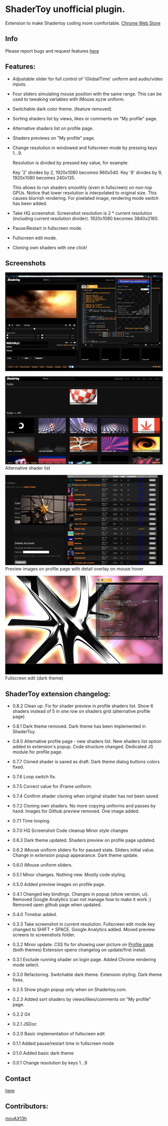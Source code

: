 # ShaderToy unofficial plugin.

Extension to make Shadertoy coding more comfortable.
[Chrome Web Store](https://chrome.google.com/webstore/detail/shadertoy-unofficial-plug/ohicbclhdmkhoabobgppffepcopomhgl?hl=pl)

## Info

Please report bugs and request features [here](https://github.com/patuwwy/ShaderToy-Chrome-Plugin/issues)

## Features:

* Adjustable slider for full control of 'iGlobalTime' uniform and audio/video inputs.

* Four sliders simulating mouse position with the same range.
  This can be used to tweaking variables with iMouse.xyzw uniform.

* Switchable dark color theme. (feature removed)

* Sorting shaders list by views, likes or comments on "My profile" page.

* Alternative shaders list on profile page.

* Shaders previews on "My profile" page.

* Change resolution in windowed and fullscreen mode by pressing keys 1...9.

  Resolution is divided by pressed key value, for example:

  Key '2' divides by 2, 1920x1080 becomes 960x540.
  Key '8' divides by 9, 1920x1080 becomes 240x135.

  This allows to run shaders smoothly (even in fullscreen) on non-top GPUs.
  Notice that lower resolution is interpolated to original size. This causes blurrish rendering. For pixelated image, rendering mode switch has been added.

* Take HQ screenshot. Screenshot resolution is 2 * current resolution (including current resolution divider). 1920x1080 becomes 3840x2160.

* Pause/Restart in fullscreen mode.

* Fullscreen edit mode.

* Cloning own shaders with one click!

## Screenshots

![](./screenshots/screen3.jpg)

![](./screenshots/alt-profile.jpg)
Alternative shader list

![](./screenshots/previews.jpg)
Preview images on profile page with detail overlay on mouse hover

![](./screenshots/screen2.jpg)
Fullscreen edit (dark theme)


## ShaderToy extension changelog:

* 0.8.2
Clean up.
Fix for shader preview in profile shaders list.
Show 6 shaders instead of 5 in one row on shaders grid (alternative profile page)

* 0.8.1
Dark theme removed. Dark theme has been implemented in ShaderToy.

* 0.8.0
Alternative profile page - new shaders list.
New shaders list option added to extension's popup.
Code structure changed. Dedicated JS module for profile page.

* 0.7.7
Cloned shader is saved as draft.
Dark theme dialog buttons colors fixed.

* 0.7.6
Loop switch fix.

* 0.7.5
Correct value for iFrame uniform.

* 0.7.4
Confirm shader cloning when original shader has not been saved

* 0.7.2
Cloning own shaders. No more copying uniforms and passes by hand.
Images for Github preview removed. One image added.

* 0.7.1
Time looping.

* 0.7.0
HQ Screenshot
Code cleanup
Minor style changes

* 0.6.3
Dark theme updated.
Shaders preview on profile page updated.

* 0.6.2
iMouse uniform sliders fix for paused state.
Sliders initial value.
Change in extension popup appearance.
Dark theme update.

* 0.6.0
iMouse uniform sliders.

* 0.5.1
Minor changes. Nothing new. Mostly code styling.

* 0.5.0
Added preview images on profile page.

* 0.4.1
Changed key bindings.
Changes in popup (show version, ui).
Removed Google Analytics (can not manage how to make it work ;)
Removed open github page when updated.

* 0.4.0
Timebar added.

* 0.3.3
Take screenshot in current resolution.
Fullscreen edit mode key changed to SHIFT + SPACE.
Google Analytics added.
Moved preview screens to screenshots folder.

* 0.3.2
Minor update.
CSS fix for showing user picture on [Profile page](https://www.shadertoy.com/profile) (both themes)
Extension opens changelog on update/first install.

* 0.3.1
Exclude running shader on login page.
Added Chrome rendering mode select.

* 0.3.0
Refactoring.
Switchable dark theme.
Extension styling.
Dark theme fixes.

* 0.2.5
Show plugin popup only when on Shadertoy.com.

* 0.2.3
Added sort shaders by views/likes/comments on "My profile" page.

* 0.2.2
Git

* 0.2.1
JSDoc

* 0.2.0
Basic implementation of fullscreen edit

* 0.1.1
Added pause/restart time in fullscreen mode

* 0.1.0
Added basic dark theme

* 0.0.1
Change resolution by keys 1...9

## Contact

[here](http://patrykfalba.eu)

## Contributors:

[movAX13h](http://blog.thrill-project.com/)
